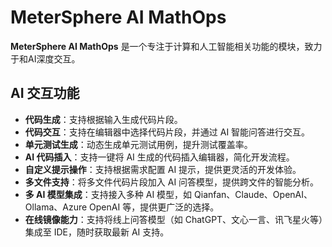 # MeterSphere AI MathOps

**MeterSphere AI MathOps** 是一个专注于计算和人工智能相关功能的模块，致力于和AI深度交互。

## AI 交互功能

- **代码生成**：支持根据输入生成代码片段。
- **代码交互**：支持在编辑器中选择代码片段，并通过 AI 智能问答进行交互。
- **单元测试生成**：动态生成单元测试用例，提升测试覆盖率。
- **AI 代码插入**：支持一键将 AI 生成的代码插入编辑器，简化开发流程。
- **自定义提示操作**：支持根据需求配置 AI 提示，提供更灵活的开发体验。
- **多文件支持**：将多文件代码片段加入 AI 问答模型，提供跨文件的智能分析。
- **多 AI 模型集成**：支持接入多种 AI 模型，如 Qianfan、Claude、OpenAI、Ollama、Azure OpenAI 等，提供更广泛的选择。
- **在线镜像能力**：支持将线上问答模型（如 ChatGPT、文心一言、讯飞星火等）集成至 IDE，随时获取最新 AI 支持。
